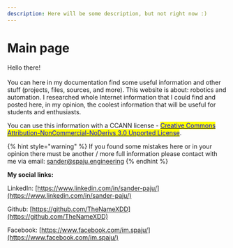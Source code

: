 ```yaml
---
description: Here will be some description, but not right now :)
---
```


# Main page

Hello there! \
\
You can here in my documentation find some useful information and other stuff (projects, files, sources, and more). This website is about: robotics and automation. I researched whole Internet information that I could find and posted here, in my opinion, the coolest information that will be useful for students and enthusiasts.

You can use this information with a CCANN license -  [<mark style="color:blue;">Creative Commons Attribution-NonCommercial-NoDerivs 3.0 Unported License</mark>](http://creativecommons.org/licenses/by-nc-nd/3.0/).&#x20;

{% hint style="warning" %}
If you found some mistakes here or in your opinion there must be another / more full information please contact with me via email: sander@spaju.engineering
{% endhint %}

**My social links:**

LinkedIn: [https://www.linkedin.com/in/sander-paju/](https://www.linkedin.com/in/sander-paju/)

Github: [https://github.com/TheNameXDD](https://github.com/TheNameXDD)

Facebook: [https://www.facebook.com/im.spaju/](https://www.facebook.com/im.spaju/)

